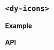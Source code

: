 # `<dy-icons>`

## Example

<gbp-example
  name="dy-icons"
  props='{"style": "width: 100%;"}'
  src="https://jspm.dev/duoyun-ui/elements/icons"></gbp-example>

## API

<gbp-api src="/src/elements/icons.ts"></gbp-api>
